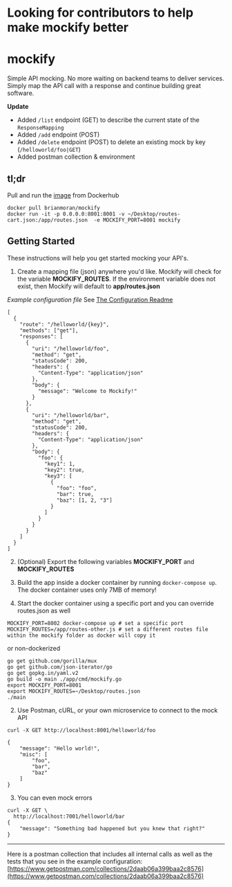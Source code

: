 # Looking for contributors to help make mockify better

# mockify
Simple API mocking. No more waiting on backend teams to deliver services. Simply map the API call with a response and 
continue building great software.

**Update**
* Added `/list` endpoint (GET) to describe the current state of the `ResponseMapping`
* Added `/add` endpoint (POST)
* Added `/delete` endpoint (POST) to delete an existing mock by key (`/helloworld/foo|GET`)
* Added postman collection & environment

## tl;dr
Pull and run the [image](https://hub.docker.com/r/brianmoran/mockify/) from Dockerhub
```
docker pull brianmoran/mockify
docker run -it -p 0.0.0.0:8001:8001 -v ~/Desktop/routes-cart.json:/app/routes.json  -e MOCKIFY_PORT=8001 mockify
```

## Getting Started
These instructions will help you get started mocking your API's.
1. Create a mapping file (json) anywhere you'd like. Mockify will check for the variable **MOCKIFY_ROUTES**. If the environment variable does not exist, then Mockify will default to **app/routes.json**

*Example configuration file*
See [The Configuration Readme](https://github.com/brianmoran/mockify/tree/master/config/README.md)
```
[
  {
    "route": "/helloworld/{key}",
    "methods": ["get"],
    "responses": [
      {
        "uri": "/helloworld/foo",
        "method": "get",
        "statusCode": 200,
        "headers": {
          "Content-Type": "application/json"
        },
        "body": {
          "message": "Welcome to Mockify!"
        }
      },
      {
        "uri": "/helloworld/bar",
        "method": "get",
        "statusCode": 200,
        "headers": {
          "Content-Type": "application/json"
        },
        "body": {
          "foo": {
            "key1": 1,
            "key2": true,
            "key3": [
              {
                "foo": "foo",
                "bar": true,
                "baz": [1, 2, "3"]
              }
            ]
          }
        }
      }
    ]
  }
]
```
2. (Optional) Export the following variables **MOCKIFY_PORT** and **MOCKIFY_ROUTES**

2. Build the app inside a docker container by running `docker-compose up`. The docker container uses only 7MB of memory!
2. Start the docker container using a specific port and you can override routes.json as well
```
MOCKIFY_PORT=8002 docker-compose up # set a specific port
MOCKIFY_ROUTES=/app/routes-other.js # set a different routes file within the mockify folder as docker will copy it
```
or non-dockerized
```
go get github.com/gorilla/mux
go get github.com/json-iterator/go
go get gopkg.in/yaml.v2
go build -o main ./app/cmd/mockify.go
export MOCKIFY_PORT=8001
export MOCKIFY_ROUTES=~/Desktop/routes.json
./main
```
2. Use Postman, cURL, or your own microservice to connect to the mock API
```
curl -X GET http://localhost:8001/helloworld/foo
```
```
{
    "message": "Hello world!",
    "misc": [
        "foo",
        "bar",
        "baz"
    ]
}
```
3. You can even mock errors
```
curl -X GET \
  http://localhost:7001/helloworld/bar
{
    "message": "Something bad happened but you knew that right?"
}
```

---
Here is a postman collection that includes all internal calls as well as the tests that you see in the example configuration: [https://www.getpostman.com/collections/2daab06a399baa2c8576](https://www.getpostman.com/collections/2daab06a399baa2c8576)
